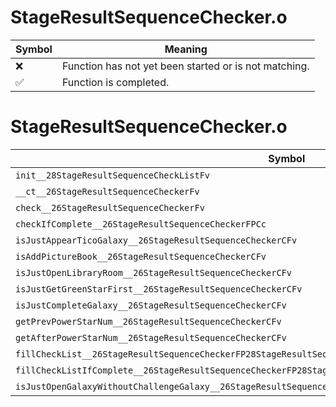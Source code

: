 # StageResultSequenceChecker.o
| Symbol | Meaning 
| ------------- | ------------- 
| :x: | Function has not yet been started or is not matching. 
| :white_check_mark: | Function is completed. 


# StageResultSequenceChecker.o
| Symbol | Decompiled? |
| ------------- | ------------- |
| `init__28StageResultSequenceCheckListFv` | :x: |
| `__ct__26StageResultSequenceCheckerFv` | :x: |
| `check__26StageResultSequenceCheckerFv` | :x: |
| `checkIfComplete__26StageResultSequenceCheckerFPCc` | :x: |
| `isJustAppearTicoGalaxy__26StageResultSequenceCheckerCFv` | :x: |
| `isAddPictureBook__26StageResultSequenceCheckerCFv` | :x: |
| `isJustOpenLibraryRoom__26StageResultSequenceCheckerCFv` | :x: |
| `isJustGetGreenStarFirst__26StageResultSequenceCheckerCFv` | :x: |
| `isJustCompleteGalaxy__26StageResultSequenceCheckerCFv` | :x: |
| `getPrevPowerStarNum__26StageResultSequenceCheckerCFv` | :x: |
| `getAfterPowerStarNum__26StageResultSequenceCheckerCFv` | :x: |
| `fillCheckList__26StageResultSequenceCheckerFP28StageResultSequenceCheckListPC14GameDataHolder` | :x: |
| `fillCheckListIfComplete__26StageResultSequenceCheckerFP28StageResultSequenceCheckListPC14GameDataHolderPCc` | :x: |
| `isJustOpenGalaxyWithoutChallengeGalaxy__26StageResultSequenceCheckerCFv` | :x: |

